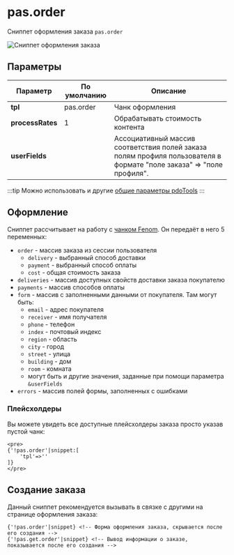 # pas.order

Сниппет оформления заказа `pas.order`

![Сниппет оформления заказа](https://file.modx.pro/files/6/e/3/6e3061d943b2f54fd99f5ee3d8e9e56b.png)

## Параметры

| Параметр         | По умолчанию | Описание                                                                                                             |
| ---------------- | ------------ | -------------------------------------------------------------------------------------------------------------------- |
| **tpl**          | pas.order    | Чанк оформления                                                                                                      |
| **processRates** | 1            | Обрабатывать стоимость контента                                                                                      |
| **userFields**   |              | Ассоциативный массив соответствия полей заказа полям профиля пользователя в формате "поле заказа" => "поле профиля". |

:::tip
Можно использовать и другие [общие параметры pdoTools][0104]
:::

## Оформление

Сниппет рассчитывает на работу с [чанком Fenom][010103]. Он передаёт в него 5 переменных:

- `order` - массив заказа из сессии пользователя
  - `delivery` - выбранный способ доставки
  - `payment` - выбранный способ оплаты
  - `cost` - общая стоимость заказа
- `deliveries` - массив доступных свойств доставки заказа покупателю
- `payments` - массив способов оплаты
- `form` - массив с заполненными данными от покупателя. Там могут быть:
  - `email` - адрес покупателя
  - `receiver` - имя получателя
  - `phone` - телефон
  - `index` - почтовый индекс
  - `region` - область
  - `city` - город
  - `street` - улица
  - `building` - дом
  - `room` - комната
  - могут быть и другие значения, заданные при помощи параметра `&userFields`
- `errors` - массив полей формы, заполненных с ошибками

### Плейсхолдеры

Вы можете увидеть все доступные плейсхолдеры заказа просто указав пустой чанк:

```fenom
<pre>
{'!pas.order'|snippet:[
    'tpl'=>''
]}
</pre>
```

## Создание заказа

Данный сниппет рекомендуется вызывать в связке с другими на странице оформления заказа:

```fenom
{'!pas.order'|snippet} <!-- Форма оформления заказа, скрывается после его создания -->
{'!pas.get.order'|snippet} <!-- Вывод информации о заказе, показывается после его создания -->
```

[0104]: /components/pdotools/general-parameters
[010103]: /components/pdotools/parser
